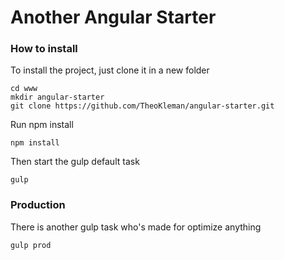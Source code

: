 # Another Angular Starter

### How to install

To install the project, just clone it in a new folder 
```
cd www
mkdir angular-starter
git clone https://github.com/TheoKleman/angular-starter.git
```

Run npm install
```
npm install
```
Then start the gulp default task  
```
gulp
```

### Production

There is another gulp task who's made for optimize anything 

```
gulp prod
```
